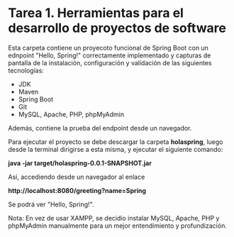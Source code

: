 # Tarea 1. Herramientas para el desarrollo de proyectos de software

Esta carpeta contiene un proyecoto funcional de Spring Boot con un ednpoint "Hello, Spring!" correctamente implementado y capturas de pantalla de la instalación, configuración y validación de las siguientes tecnologías:

- JDK
- Maven
- Spring Boot
- Git
- MySQL, Apache, PHP, phpMyAdmin

Además, contiene la prueba del endpoint desde un navegador.

Para ejecutar el proyecto se debe descargar la carpeta **holaspring**, luego desde la terminal dirigirse a esta misma, y ejecutar el siguiente comando:

**java -jar target/holaspring-0.0.1-SNAPSHOT.jar**

Así, accediendo desde un navegador al enlace

**http://localhost:8080/greeting?name=Spring**

Se podrá ver "Hello, Spring!".


Nota: En vez de usar XAMPP, se decidio instalar MySQL, Apache, PHP y phpMyAdmin manualmente para un mejor entendimiento y profundización.
